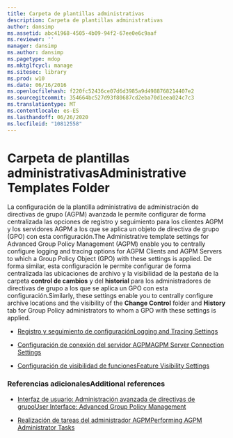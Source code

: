 ```yaml
---
title: Carpeta de plantillas administrativas
description: Carpeta de plantillas administrativas
author: dansimp
ms.assetid: abc41968-4505-4b09-94f2-67ee0e6c9aaf
ms.reviewer: ''
manager: dansimp
ms.author: dansimp
ms.pagetype: mdop
ms.mktglfcycl: manage
ms.sitesec: library
ms.prod: w10
ms.date: 06/16/2016
ms.openlocfilehash: f220fc52436ce07d6d3985a9d4988768214407e2
ms.sourcegitcommit: 354664bc527d93f80687cd2eba70d1eea024c7c3
ms.translationtype: MT
ms.contentlocale: es-ES
ms.lasthandoff: 06/26/2020
ms.locfileid: "10812558"
---
```

# <span data-ttu-id="614ed-103">Carpeta de plantillas administrativas</span><span class="sxs-lookup"><span data-stu-id="614ed-103">Administrative Templates Folder</span></span>


<span data-ttu-id="614ed-104">La configuración de la plantilla administrativa de administración de directivas de grupo (AGPM) avanzada le permite configurar de forma centralizada las opciones de registro y seguimiento para los clientes AGPM y los servidores AGPM a los que se aplica un objeto de directiva de grupo (GPO) con esta configuración.</span><span class="sxs-lookup"><span data-stu-id="614ed-104">The Administrative template settings for Advanced Group Policy Management (AGPM) enable you to centrally configure logging and tracing options for AGPM Clients and AGPM Servers to which a Group Policy Object (GPO) with these settings is applied.</span></span> <span data-ttu-id="614ed-105">De forma similar, esta configuración le permite configurar de forma centralizada las ubicaciones de archivo y la visibilidad de la pestaña de la carpeta **control de cambios** y del **historial** para los administradores de directivas de grupo a los que se aplica un GPO con esta configuración.</span><span class="sxs-lookup"><span data-stu-id="614ed-105">Similarly, these settings enable you to centrally configure archive locations and the visibility of the **Change Control** folder and **History** tab for Group Policy administrators to whom a GPO with these settings is applied.</span></span>

-   [<span data-ttu-id="614ed-106">Registro y seguimiento de configuración</span><span class="sxs-lookup"><span data-stu-id="614ed-106">Logging and Tracing Settings</span></span>](logging-and-tracing-settings-agpm40.md)

-   [<span data-ttu-id="614ed-107">Configuración de conexión del servidor AGPM</span><span class="sxs-lookup"><span data-stu-id="614ed-107">AGPM Server Connection Settings</span></span>](agpm-server-connection-settings-agpm40.md)

-   [<span data-ttu-id="614ed-108">Configuración de visibilidad de funciones</span><span class="sxs-lookup"><span data-stu-id="614ed-108">Feature Visibility Settings</span></span>](feature-visibility-settings-agpm40.md)

### <span data-ttu-id="614ed-109">Referencias adicionales</span><span class="sxs-lookup"><span data-stu-id="614ed-109">Additional references</span></span>

-   [<span data-ttu-id="614ed-110">Interfaz de usuario: Administración avanzada de directivas de grupo</span><span class="sxs-lookup"><span data-stu-id="614ed-110">User Interface: Advanced Group Policy Management</span></span>](user-interface-advanced-group-policy-management-agpm40.md)

-   [<span data-ttu-id="614ed-111">Realización de tareas del administrador AGPM</span><span class="sxs-lookup"><span data-stu-id="614ed-111">Performing AGPM Administrator Tasks</span></span>](performing-agpm-administrator-tasks-agpm40.md)

 

 





